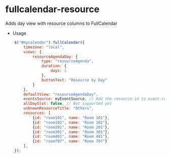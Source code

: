 fullcalendar-resource
=====================
Adds day view with resource columns to FullCalendar

* Usage
```javascript
	$("#mycalendar").fullCalendar({
		timezone: "local",
		views: {
			resourceAgendaDay: {
				type: "resourceAgenda",
				duration: {
					days: 1
				},
				buttonText: "Resource by Day"
			}
		},
		defaultView: "resourceAgendaDay",
		eventsSource: myEventSource, // Add the resource id to event.resource as number/string
		allDaySlot: false, // Not supported yet
		unknownResourceTitle: "Others",
		resources: [
			{id: "room101", name: "Room 101"},
			{id: "room102", name: "Room 102"},
			{id: "room201", name: "Room 201"},
			{id: "room301", name: "Room 301"},
			{id: "room401", name: "Room 401"},
			{id: "room707", name: "Room 707"}
		],
	});
```
